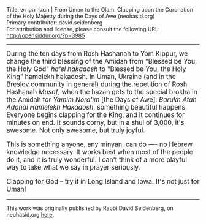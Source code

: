 <html>
<head></head>
<body>
Title: המלך הקדוש | From Uman to the Olam: Clapping upon the Coronation of the Holy Majesty during the Days of Awe (neohasid.org)<br />
Primary contributor: david.seidenberg<br />
For attribution and license, please consult the following URL: <a href="http://opensiddur.org/?p=3985">http://opensiddur.org/?p=3985</a>
<p />
<hr />

<div class="english" lang="en" style="font-size: 1.2em;">
During the ten days from Rosh Hashanah to Yom Kippur, we change the third blessing of the Amidah from "Blessed be You, the Holy God" <em>ha'el hakadosh</em> to "Blessed be You, the Holy King" hamelekh hakadosh. In Uman, Ukraine (and in the Breslov community in general) during the repetition of Rosh Hashanah <em>Musaf</em>, when the ḥazan gets to the special brokha in the Amidah for <em>Yamim Nora'im</em> [the Days of Awe]: <em>Barukh Atah Adonai Hamelekh Hakadosh</em>, something beautiful happens. Everyone begins clapping for the King, and it continues for minutes on end. It sounds corny, but in a shul of 3,000, it's awesome. Not only awesome, but truly joyful.

This is something anyone, any minyan, can do —- no Hebrew knowledge necessary. It works best when most of the people do it, and it is truly wonderful. I can't think of a more playful way to take what we say in prayer seriously.

Clapping for God – try it in Long Island and Iowa. It's not just for Uman!
</div>

<hr />

This work was originally published by Rabbi David Seidenberg, on neohasid.org <a href="http://neohasid.org/resources/hamelekh_hakadosh/">here</a>.
</body>
</html>